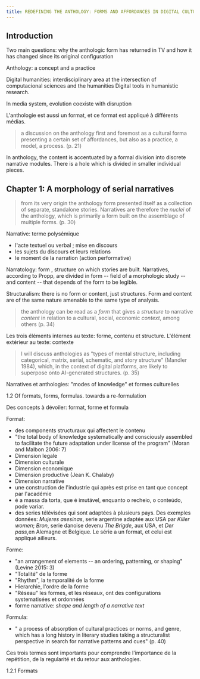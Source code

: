 ```yaml
---
title: REDEFINING THE ANTHOLOGY: FORMS AND AFFORDANCES IN DIGITAL CULTURE - compte rendu
---
```


## Introduction

Two main questions: why the anthologic form has returned in TV and how it has changed since its original configuration

Anthology: a concept and a practice

Digital humanities: interdisciplinary area at the intersection of computacional sciences and the humanities
Digital tools in humanistic research.

In media system, evolution coexiste with disruption

L'anthologie est aussi un format, et ce format est appliqué à différents médias.

> a discussion on the anthology first and foremost as a cultural forma presenting a certain set of affordances, but also as a practice, a model, a process. (p. 21)

In anthology, the content is accentuated by a formal division into discrete narrative modules. There is a hole which is divided in smaller individual pieces. 

## Chapter 1: A morphology of serial narratives

> from its very origin the anthology form presented itself as a collection of separate, standalone stories. Narratives are therefore the *nuclei* of the anthology, which is primarily a form built on the assemblage of multiple forms. (p. 30)

Narrative: terme polysémique
- l'acte textuel ou verbal ; mise en discours
- les sujets du discours et leurs relations
- le moment de la narration (action performative)

Narratology: form , structure on which stories are built. 
Narratives, according to Propp, are divided in form -- field of a morphologic study -- and content -- that depends of the form to be legible.

Structuralism: there is no form or content, just structures. Form and content are of the same nature amenable to the same type of analysis.

> the anthology can be read as a *form* that gives a *structure* to narrative *content* in relation to a cultural, social, economic *context*, among others (p. 34)

Les trois éléments internes au texte: forme, contenu et structure. L'élément extérieur au texte: contexte

> I will discuss anthologies as "types of mental structure, including categorical, matrix, serial, schematic, and story structure" (Mandler 1984), which, in the context of digital platforms, are likely to superpose onto AI-generated structures. (p. 35)

Narratives et anthologies: "modes of knowledge" et formes culturelles

1.2 Of formats, forms, formulas. towards a re-formulation

Des concepts à dévoiler: format, forme et formula

Format:
- des components structuraux qui affectent le contenu
- "the total body of knowledge systematically and consciously assembled to facilitate the future adaptation under license of the program" (Moran and Malbon 2006: 7)
- Dimension legale
- Dimension culturale 
- Dimension economique
- Dimension productive (Jean K. Chalaby)
- Dimension narrative
- une construction de l'industrie qui après est prise en tant que concept par l'académie
- é a massa da torta, que é imutável, enquanto o recheio, o conteúdo, pode variar.
- des series télévisées qui sont adaptées à plusieurs pays. Des exemples données: *Mujeres asesinas*, serie argentine adaptée aux USA par *Killer women*; *Bron*, serie danoise devenu *The Brigde*, aux USA, et *Der pass*,en Alemagne et Belgique. Le série a un format, et celui est appliqué ailleurs.

Forme:
- "an arrangement of elements -- an ordering, patterning, or shaping" (Levine 2015: 3)
- "Totalité" de la forme 
- "Rhythm", la temporalité de la forme
- Hierarchie, l'ordre de la forme
- "Réseau" les formes, et les réseaux, ont des configurations systematisées et ordonnées
- forme narrative: *shape and length of a narrative text*

Formula:
- " a process of absorption of cultural practices or norms, and genre, which has a long history in literary studies taking a structuralist perspective in search for narrative patterns and cues" (p. 40)

Ces trois termes sont importants pour comprendre l'importance de la repétition, de la regularité et du retour aux anthologies.

1.2.1 Formats



